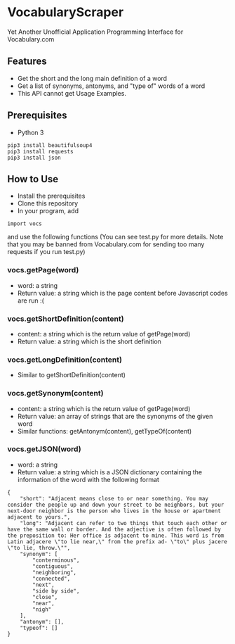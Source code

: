 # VocabularyScraper
Yet Another Unofficial Application Programming Interface for Vocabulary.com
## Features
- Get the short and the long main definition of a word
- Get a list of synonyms, antonyms, and "type of" words of a word
- This API cannot get Usage Examples.
## Prerequisites
- Python 3
```
pip3 install beautifulsoup4
pip3 install requests
pip3 install json
```
## How to Use
- Install the prerequisites
- Clone this repository
- In your program, add
```
import vocs
```
and use the following functions
(You can see test.py for more details. Note that you may be banned from Vocabulary.com for sending too many requests if you run test.py)
### vocs.getPage(word)
- word: a string 
- Return value: a string which is the page content before Javascript codes are run :(
### vocs.getShortDefinition(content)
- content: a string which is the return value of getPage(word)
- Return value: a string which is the short definition
### vocs.getLongDefinition(content)
- Similar to getShortDefinition(content)
### vocs.getSynonym(content)
- content: a string which is the return value of getPage(word)
- Return value: an array of strings that are the synonyms of the given word
- Similar functions: getAntonym(content), getTypeOf(content)
### vocs.getJSON(word)
- word: a string 
- Return value: a string which is a JSON dictionary containing the information of the word with the following format
```
{
    "short": "Adjacent means close to or near something. You may consider the people up and down your street to be neighbors, but your next-door neighbor is the person who lives in the house or apartment adjacent to yours.",
    "long": "Adjacent can refer to two things that touch each other or have the same wall or border. And the adjective is often followed by the preposition to: Her office is adjacent to mine. This word is from Latin adjacere \"to lie near,\" from the prefix ad- \"to\" plus jacere \"to lie, throw.\"",
    "synonym": [
        "conterminous",
        "contiguous",
        "neighboring",
        "connected",
        "next",
        "side by side",
        "close",
        "near",
        "nigh"
    ],
    "antonym": [],
    "typeof": []
}
```
